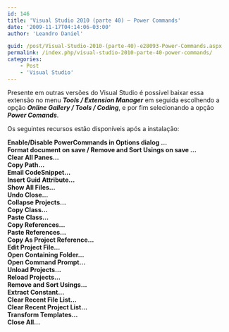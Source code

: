 ```yaml
---
id: 146
title: 'Visual Studio 2010 (parte 40) – Power Commands'
date: '2009-11-17T04:14:06-03:00'
author: 'Leandro Daniel'

guid: /post/Visual-Studio-2010-(parte-40)-e28093-Power-Commands.aspx
permalink: /index.php/visual-studio-2010-parte-40-power-commands/
categories:
    - Post
    - 'Visual Studio'
---
```


Presente em outras versões do Visual Studio é possível baixar essa extensão no menu ***Tools / Extension Manager*** em seguida escolhendo a opção ***Online Gallery / Tools / Coding***, e por fim selecionando a opção ***Power Comands***.

Os seguintes recursos estão disponíveis após a instalação:

**Enable/Disable PowerCommands in Options dialog …**   
**Format document on save / Remove and Sort Usings on save …**    
**Clear All Panes…**   
**Copy Path…**   
**Email CodeSnippet…**   
**Insert Guid Attribute…**   
**Show All Files…**   
**Undo Close…**   
**Collapse Projects…**   
**Copy Class…**   
**Paste Class…**   
**Copy References…**   
**Paste References…**   
**Copy As Project Reference…**   
**Edit Project File…**   
**Open Containing Folder…**   
**Open Command Prompt…**   
**Unload Projects…**   
**Reload Projects…**   
**Remove and Sort Usings…**   
**Extract Constant…**   
**Clear Recent File List…**   
**Clear Recent Project List…**   
**Transform Templates…**   
**Close All…**